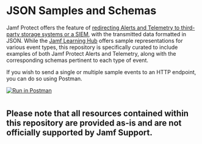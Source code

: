 # JSON Samples and Schemas
Jamf Protect offers the feature of [redirecting Alerts and Telemetry to third-party storage systems or a SIEM](https://learn.jamf.com/bundle/jamf-protect-documentation/page/Data_Forwarding_to_a_Third_Party_Storage_Solution.html), with the transmitted data formatted in JSON. While the [Jamf Learning Hub](https://learn.jamf.com/bundle/jamf-protect-documentation/page/Telemetry_Log_Data_Examples.html) offers sample representations for various event types, this repository is specifically curated to include examples of both Jamf Protect Alerts and Telemetry, along with the corresponding schemas pertinent to each type of event.


If you wish to send a single or multiple sample events to an HTTP endpoint, you can do so using Postman.

[![Run in Postman](https://run.pstmn.io/button.svg)](https://app.getpostman.com/run-collection/19047489-ca625448-7b53-4883-b825-c290dbb56397?action=collection%2Ffork&source=rip_markdown&collection-url=entityId%3D19047489-ca625448-7b53-4883-b825-c290dbb56397%26entityType%3Dcollection%26workspaceId%3D8d42b81d-adf4-4584-8418-8990049f0ff6)

#
## Please note that all resources contained within this repository are provided as-is and are not officially supported by Jamf Support.
